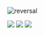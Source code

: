 ![reversal](https://capsule-render.vercel.app/api?type=waving&text=santarosalia&fontAlign=50&fontSize=50&animation=twinkling&color=gradient&height=200)

<a href="https://www.instagram.com/d._.h1011/" target="blank"><img src="https://img.shields.io/badge/Instagram-E4405F?style=flat&logo=Instagram&logoColor=white"/></a>&nbsp;<a href="https://santarosalia.github.io/hopedope/" target="blank"><img src="https://img.shields.io/badge/Page-4285F4?style=flat&logo=GoogleChrome&logoColor=white"/></a>&nbsp;<a href="https://santarosalia.github.io/smart-editor/" target="blank"><img src="https://img.shields.io/badge/Smart Editor-03C75A?style=flat&logo=Naver&logoColor=white"/></a>
